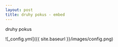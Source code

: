 ```yaml
---
layout: post
title: druhy pokus - embed
---
```


druhy pokus

![_config.yml]({{ site.baseurl }}/images/config.png)
